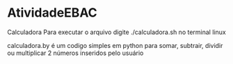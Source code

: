 # AtividadeEBAC
Calculadora
Para executar o arquivo digite ./calculadora.sh no terminal linux

calculadora.by é um codigo simples em python para somar, subtrair, dividir ou multiplicar 2 números inseridos pelo usuário
